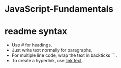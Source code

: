 # JavaScript-Fundamentals

# readme syntax

- Use # for headings. 
- Just write text normally for paragraphs.
- For multiple line code, wrap the text in backticks ```.
- To create a hyperlink, use [link text](URL).